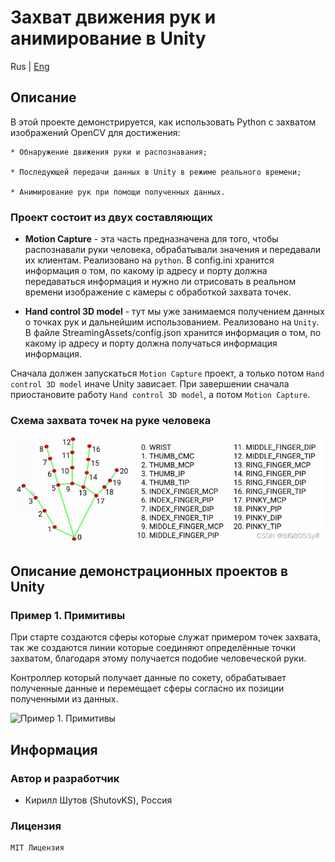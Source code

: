 # Захват движения рук и анимирование в Unity

Rus | [Eng](../../README.md)

## Описание

В этой проекте демонстрируется, как использовать Python с захватом изображений OpenCV для достижения:

``` text
* Обнаружение движения руки и распознавания; 

* Последующей передачи данных в Unity в режиме реального времени;

* Анимирование рук при помощи полученных данных. 
```

### Проект состоит из двух составляющих

* **Motion Capture** - эта часть предназначена для того, чтобы распознавали руки человека, обрабатывали значения и передавали их клиентам. Реализовано на `python`. В config.ini хранится информация о том, по какому ip адресу и порту должна передаваться информация и нужно ли отрисовать в реальном времени изображение с камеры с обработкой захвата точек.

* **Hand control 3D model** - тут мы уже занимаемся получением данных о точках рук и дальнейшим использованием. Реализовано на `Unity`. В файле StreamingAssets/config.json хранится информация о том, по какому ip адресу и порту должна получаться информация информация.

Сначала должен запускаться `Motion Capture` проект, а только потом `Hand control 3D model` иначе Unity зависает. При завершении сначала приостановите работу `Hand control 3D model`, а потом `Motion Capture`.

### Схема захвата точек на руке человека

![scheme](../../resources/images/hand_point_map.png)

## Описание демонстрационных проектов в Unity

### Пример 1. Примитивы

При старте создаются сферы которые служат примером точек захвата, так же создаются линии которые соединяют определённые точки захватом, благодаря этому получается подобие человеческой руки.

Контроллер который получает данные по сокету, обрабатывает полученные данные и перемещает сферы согласно их позиции полученными из данных.

![Пример 1. Примитивы](../../resources/images/screenshots/example_1_primitives.gif)

## Информация

### Автор и разработчик

* Кирилл Шутов (ShutovKS), Россия

### Лицензия

``` text
MIT Лицензия
```
